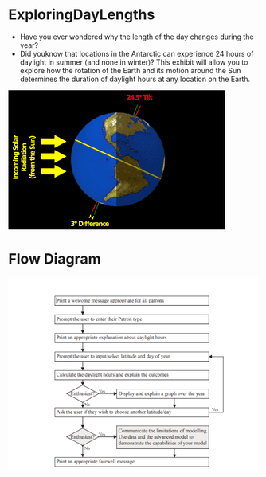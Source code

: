 # ExploringDayLengths

- Have you ever wondered why the length of the day changes during the year? 
- Did youknow that locations in the Antarctic can experience 24 hours of daylight in summer (and
none in winter)? This exhibit will allow you to explore how the rotation of the Earth and
its motion around the Sun determines the duration of daylight hours at any location on
the Earth.


![](https://github.com/Kool-Cool/ExploringDayLengths/blob/main/static/giphy.gif)

# Flow Diagram 

![flow_Diagram](https://github.com/Kool-Cool/dump-/blob/main/Capture.PNG)

